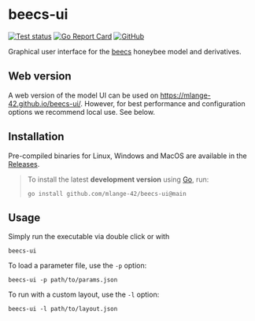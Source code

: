 # beecs-ui

[![Test status](https://img.shields.io/github/actions/workflow/status/mlange-42/beecs-ui/tests.yml?branch=main&label=Tests&logo=github)](https://github.com/mlange-42/beecs-ui/actions/workflows/tests.yml)
[![Go Report Card](https://goreportcard.com/badge/github.com/mlange-42/beecs-ui)](https://goreportcard.com/report/github.com/mlange-42/beecs-ui)
[![GitHub](https://img.shields.io/badge/github-repo-blue?logo=github)](https://github.com/mlange-42/beecs-ui)

Graphical user interface for the [beecs](https://github.com/mlange-42/beecs) honeybee model and derivatives.

## Web version

A web version of the model UI can be used on https://mlange-42.github.io/beecs-ui/.
However, for best performance and configuration options we recommend local use. See below.

## Installation

Pre-compiled binaries for Linux, Windows and MacOS are available in the [Releases](https://github.com/mlange-42/beecs-ui/releases).

> To install the latest **development version** using [Go](https://go.dev), run:
> 
> ```
> go install github.com/mlange-42/beecs-ui@main
> ```

## Usage

Simply run the executable via double click or with

```
beecs-ui
```

To load a parameter file, use the `-p` option:

```
beecs-ui -p path/to/params.json
```

To run with a custom layout, use the `-l` option:

```
beecs-ui -l path/to/layout.json
```
